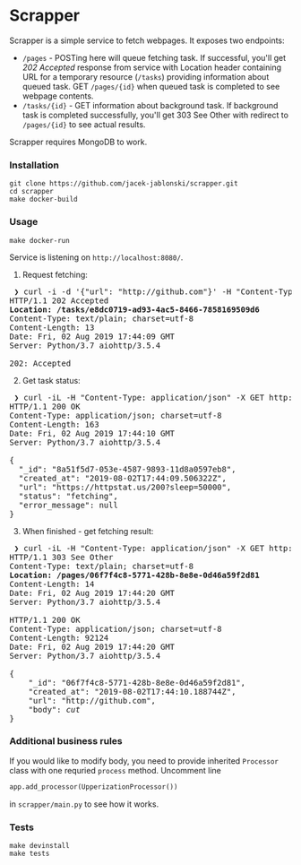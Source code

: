 # Scrapper

Scrapper is a simple service to fetch webpages. It exposes two endpoints:
* `/pages` - POSTing here will queue fetching task. If successful, you'll get _202 Accepted_ response from service with Location header containing URL for a temporary resource (`/tasks`) providing information about queued task. GET `/pages/{id}` when queued task is completed to see webpage contents.
* `/tasks/{id}` - GET information about background task. If background task is completed successfully, you'll get 303 See Other with redirect to `/pages/{id}` to see actual results.

Scrapper requires MongoDB to work.

### Installation
```
git clone https://github.com/jacek-jablonski/scrapper.git
cd scrapper
make docker-build
```

### Usage
```
make docker-run
```
Service is listening on `http://localhost:8080/`.

1. Request fetching:
<pre>
 ❯ curl -i -d '{"url": "http://github.com"}' -H "Content-Type: application/json" -X POST http://localhost:8080/pages
HTTP/1.1 202 Accepted
<b>Location: /tasks/e8dc0719-ad93-4ac5-8466-7858169509d6</b>
Content-Type: text/plain; charset=utf-8
Content-Length: 13
Date: Fri, 02 Aug 2019 17:44:09 GMT
Server: Python/3.7 aiohttp/3.5.4

202: Accepted
</pre>

2. Get task status:
<pre>
 ❯ curl -iL -H "Content-Type: application/json" -X GET http://localhost:8080/tasks/e8dc0719-ad93-4ac5-8466-7858169509d6
HTTP/1.1 200 OK
Content-Type: application/json; charset=utf-8
Content-Length: 163
Date: Fri, 02 Aug 2019 17:44:10 GMT
Server: Python/3.7 aiohttp/3.5.4

{
  "_id": "8a51f5d7-053e-4587-9893-11d8a0597eb8",
  "created_at": "2019-08-02T17:44:09.506322Z",
  "url": "https://httpstat.us/200?sleep=50000",
  "status": "fetching",
  "error_message": null
}
</pre>

3. When finished - get fetching result:
<pre>
 ❯ curl -iL -H "Content-Type: application/json" -X GET http://localhost:8080/tasks/e8dc0719-ad93-4ac5-8466-7858169509d6
HTTP/1.1 303 See Other
Content-Type: text/plain; charset=utf-8
<b>Location: /pages/06f7f4c8-5771-428b-8e8e-0d46a59f2d81</b>
Content-Length: 14
Date: Fri, 02 Aug 2019 17:44:20 GMT
Server: Python/3.7 aiohttp/3.5.4

HTTP/1.1 200 OK
Content-Type: application/json; charset=utf-8
Content-Length: 92124
Date: Fri, 02 Aug 2019 17:44:20 GMT
Server: Python/3.7 aiohttp/3.5.4

{
    "_id": "06f7f4c8-5771-428b-8e8e-0d46a59f2d81",
    "created_at": "2019-08-02T17:44:10.188744Z",
    "url": "http://github.com",
    "body": <i>cut</i>
}
</pre>

### Additional business rules
If you would like to modify body, you need to provide inherited `Processor` class with one requried `process` method. Uncomment line
```python
app.add_processor(UpperizationProcessor())
```
in `scrapper/main.py` to see how it works. 

### Tests
```
make devinstall
make tests
```